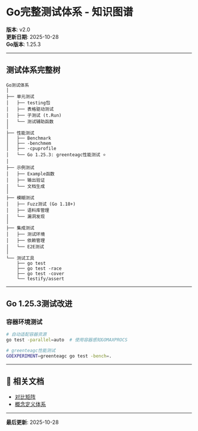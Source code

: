 # Go完整测试体系 - 知识图谱

**版本**: v2.0  
**更新日期**: 2025-10-28  
**Go版本**: 1.25.3

---

## 测试体系完整树

```text
Go测试体系
│
├── 单元测试
│   ├── testing包
│   ├── 表格驱动测试
│   ├── 子测试 (t.Run)
│   └── 测试辅助函数
│
├── 性能测试
│   ├── Benchmark
│   ├── -benchmem
│   ├── -cpuprofile
│   └── Go 1.25.3: greenteagc性能测试 ⭐
│
├── 示例测试
│   ├── Example函数
│   ├── 输出验证
│   └── 文档生成
│
├── 模糊测试
│   ├── Fuzz测试 (Go 1.18+)
│   ├── 语料库管理
│   └── 漏洞发现
│
├── 集成测试
│   ├── 测试环境
│   ├── 依赖管理
│   └── E2E测试
│
└── 测试工具
    ├── go test
    ├── go test -race
    ├── go test -cover
    └── testify/assert
```

---

## Go 1.25.3测试改进

### 容器环境测试
```bash
# 自动适配容器资源
go test -parallel=auto  # 使用容器感知GOMAXPROCS

# greenteagc性能测试
GOEXPERIMENT=greenteagc go test -bench=.
```

---

## 🔗 相关文档

- [对比矩阵](./00-对比矩阵.md)
- [概念定义体系](./00-概念定义体系.md)

---

**最后更新**: 2025-10-28
